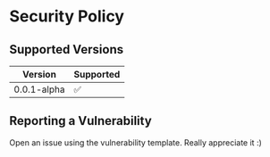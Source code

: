 # Security Policy

## Supported Versions

| Version     | Supported          |
|-------------| ------------------ |
| 0.0.1-alpha | :white_check_mark: |

## Reporting a Vulnerability

Open an issue using the vulnerability template. Really appreciate it :)
